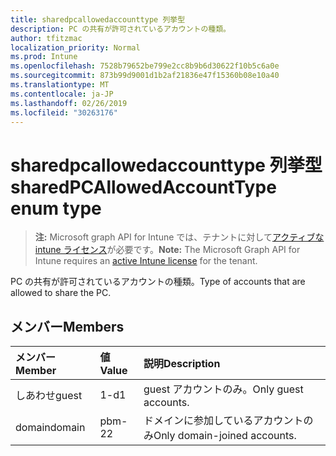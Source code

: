 ```yaml
---
title: sharedpcallowedaccounttype 列挙型
description: PC の共有が許可されているアカウントの種類。
author: tfitzmac
localization_priority: Normal
ms.prod: Intune
ms.openlocfilehash: 7528b79652be799e2cc8b9b6d30622f10b5c6a0e
ms.sourcegitcommit: 873b99d9001d1b2af21836e47f15360b08e10a40
ms.translationtype: MT
ms.contentlocale: ja-JP
ms.lasthandoff: 02/26/2019
ms.locfileid: "30263176"
---
```

# <a name="sharedpcallowedaccounttype-enum-type"></a><span data-ttu-id="f181f-103">sharedpcallowedaccounttype 列挙型</span><span class="sxs-lookup"><span data-stu-id="f181f-103">sharedPCAllowedAccountType enum type</span></span>

> <span data-ttu-id="f181f-104">**注:** Microsoft graph API for Intune では、テナントに対して[アクティブな intune ライセンス](https://go.microsoft.com/fwlink/?linkid=839381)が必要です。</span><span class="sxs-lookup"><span data-stu-id="f181f-104">**Note:** The Microsoft Graph API for Intune requires an [active Intune license](https://go.microsoft.com/fwlink/?linkid=839381) for the tenant.</span></span>

<span data-ttu-id="f181f-105">PC の共有が許可されているアカウントの種類。</span><span class="sxs-lookup"><span data-stu-id="f181f-105">Type of accounts that are allowed to share the PC.</span></span>

## <a name="members"></a><span data-ttu-id="f181f-106">メンバー</span><span class="sxs-lookup"><span data-stu-id="f181f-106">Members</span></span>
|<span data-ttu-id="f181f-107">メンバー</span><span class="sxs-lookup"><span data-stu-id="f181f-107">Member</span></span>|<span data-ttu-id="f181f-108">値</span><span class="sxs-lookup"><span data-stu-id="f181f-108">Value</span></span>|<span data-ttu-id="f181f-109">説明</span><span class="sxs-lookup"><span data-stu-id="f181f-109">Description</span></span>|
|:---|:---|:---|
|<span data-ttu-id="f181f-110">しあわせ</span><span class="sxs-lookup"><span data-stu-id="f181f-110">guest</span></span>|<span data-ttu-id="f181f-111">1-d</span><span class="sxs-lookup"><span data-stu-id="f181f-111">1</span></span>|<span data-ttu-id="f181f-112">guest アカウントのみ。</span><span class="sxs-lookup"><span data-stu-id="f181f-112">Only guest accounts.</span></span>|
|<span data-ttu-id="f181f-113">domain</span><span class="sxs-lookup"><span data-stu-id="f181f-113">domain</span></span>|<span data-ttu-id="f181f-114">pbm-2</span><span class="sxs-lookup"><span data-stu-id="f181f-114">2</span></span>|<span data-ttu-id="f181f-115">ドメインに参加しているアカウントのみ</span><span class="sxs-lookup"><span data-stu-id="f181f-115">Only domain-joined accounts.</span></span>|



